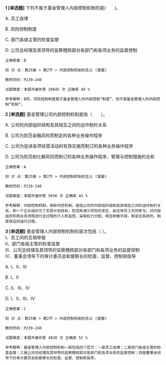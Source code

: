 **1 [单选题]** 下列不属于基金管理人内部控制机制的是(&emsp;&emsp;)。

A. 员工自律

B. 风险控制制度

C. 部门各级主管的检查监督

D. 公司总经理及其领导的监察稽核部对各部门和各项业务的监督控制

```
正确答案：B

知 识 点：第25章 > 第2节 > 内部控制机制的含义 (掌握)

教材页码：P239-240

试题难度：本题共被作答 29845 次 正确率 49 %

参考解释：B项，风险控制制度属于基金管理人的内部控制“制度”，而不是基金管理人的内部控制“机制”。
```


**2 [单选题]** 基金管理公司内部控制机制是指（&emsp;&emsp;）。 

A. 公司的内部组织结构及其相互之间的运作制约关系

B. 公司为防范金融风险而制定的各种业务操作程序

C. 公司为促进各项经营活动的有效实施而制订的各种业务操作程序

D. 公司为防范和化解风险而制订的各种业务操作程序、管理与控制措施的总称 

```
正确答案：A

知 识 点：第25章 > 第2节 > 内部控制机制的含义 (掌握)

教材页码：P239-240

试题难度：本题共被作答 5036 次 正确率 43 %

参考解释：内部控制机制，简称内控机制，是指公司的内部组织结构及其相互之间的运作制约关系，即一个企业组织为了实现计划目标，防范和减少风险的发生，由全体员工共同参与，对内部组织机构业务流程进行全过程的介入和监控，采取权力分配、相互制衡手段，制定出系统的、制度保证的运行过程。
```


**3 [单选题]** 基金管理人内部控制机制的层次包括（        ）。<br />
Ⅰ、员工间的互相举报<br />
Ⅱ、部门各级主管的检查监督<br />
Ⅲ、公司总经理及其领导的监察稽核部对各部门和各项业务的监督控制<br />
Ⅳ、董事会领导下的审计委员会和督察长的检查、监督、控制和指导

A. Ⅰ、Ⅱ、Ⅲ

B. Ⅰ、Ⅱ

C. Ⅱ、Ⅲ、Ⅳ

D. Ⅰ、Ⅱ、Ⅲ、Ⅳ

```
正确答案：C

知 识 点：第25章 > 第2节 > 内部控制机制的含义 (掌握)

教材页码：P239-240

试题难度：本题共被作答 4830 次 正确率 52 %

参考解释：基金管理人内部控制机制一般包括四个层次：一是员工自律；二是部门各级主管的检查监督；三是公司总经理及其领导的监察稽核部对各部门和各项业务的监督控制；四是董事会领导下的审计委员会和督察长的检查、监督、控制和指导。
```

